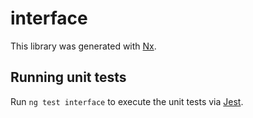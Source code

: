# interface

This library was generated with [Nx](https://nx.dev).

## Running unit tests

Run `ng test interface` to execute the unit tests via [Jest](https://jestjs.io).

